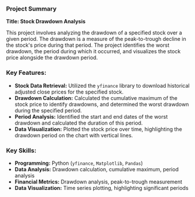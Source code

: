 ### Project Summary

**Title: Stock Drawdown Analysis**

This project involves analyzing the drawdown of a specified stock over a given period. The drawdown is a measure of the peak-to-trough decline in the stock's price during that period. The project identifies the worst drawdown, the period during which it occurred, and visualizes the stock price alongside the drawdown period.

### Key Features:
- **Stock Data Retrieval:** Utilized the `yfinance` library to download historical adjusted close prices for the specified stock.
- **Drawdown Calculation:** Calculated the cumulative maximum of the stock price to identify drawdowns, and determined the worst drawdown during the specified period.
- **Period Analysis:** Identified the start and end dates of the worst drawdown and calculated the duration of this period.
- **Data Visualization:** Plotted the stock price over time, highlighting the drawdown period on the chart with vertical lines.

### Key Skills:
- **Programming:** Python (`yfinance`, `Matplotlib`, `Pandas`)
- **Data Analysis:** Drawdown calculation, cumulative maximum, period analysis
- **Financial Metrics:** Drawdown analysis, peak-to-trough measurement
- **Data Visualization:** Time series plotting, highlighting significant periods

